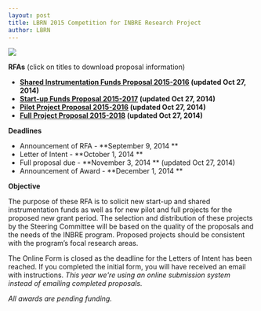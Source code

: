 ```yaml
---
layout: post
title: LBRN 2015 Competition for INBRE Research Project
author: LBRN
---
```


<a href="https://redcap.lbrn.lsu.edu/surveys/?s=PH4J8Fc6gt"><img src="/files/images/LBRN RFA Pre-Application Form.png"></a>

**RFAs** (click on titles to download proposal information)

- **<a href="{{ site.baseurl }}files/docs/LBRN Shared Instrumentation RFA v2014.10.27.pdf">Shared Instrumentation Funds Proposal 2015-2016</a>  (updated Oct 27, 2014)**
- **<a href="{{ site.baseurl }}files/docs/LBRN Start-up Funds RFA v2014.10.27.pdf">Start-up Funds Proposal 2015-2017</a>  (updated Oct 27, 2014)**
- **<a href="{{ site.baseurl }}files/docs/LBRN Pilot Proposal RFA v2014.10.27.pdf">Pilot Project Proposal 2015-2016</a>  (updated Oct 27, 2014)**
- **<a href="{{ site.baseurl }}files/docs/LBRN Full Proposal RFA v2014.10.27.pdf">Full Project Proposal 2015-2018</a>  (updated Oct 27, 2014)**

**Deadlines**

- Announcement of RFA - **September 9, 2014 **
- Letter of Intent - **October 1, 2014 **
- Full proposal due - **November 3, 2014 ** (updated Oct 27, 2014)
- Announcement of Award - **December 1, 2014 **

**Objective**

The purpose of these RFA is to solicit new start-up and shared instrumentation funds as well as for new pilot and full projects for the proposed new grant period. The selection and distribution of these projects by the Steering Committee will be based on the quality of the proposals and the needs of the INBRE program. Proposed projects should be consistent with the program’s focal research areas.

The Online Form is closed as the deadline for the Letters of Intent has been reached. If you completed the initial form, you will have received an email with instructions. *This year we're using an online submission system instead of emailing completed proposals.*

*All awards are pending funding.*